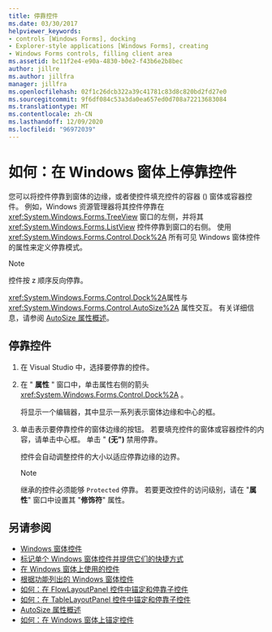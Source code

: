 ```yaml
---
title: 停靠控件
ms.date: 03/30/2017
helpviewer_keywords:
- controls [Windows Forms], docking
- Explorer-style applications [Windows Forms], creating
- Windows Forms controls, filling client area
ms.assetid: bc11f2e4-e90a-4830-b0e2-f43b6e2b8bec
author: jillre
ms.author: jillfra
manager: jillfra
ms.openlocfilehash: 02f1c26dcb322a39c41781c83d8c820bd2fd27e0
ms.sourcegitcommit: 9f6df084c53a3da0ea657ed0d708a72213683084
ms.translationtype: MT
ms.contentlocale: zh-CN
ms.lasthandoff: 12/09/2020
ms.locfileid: "96972039"
---
```

# <a name="how-to-dock-controls-on-windows-forms"></a>如何：在 Windows 窗体上停靠控件

您可以将控件停靠到窗体的边缘，或者使控件填充控件的容器 () 窗体或容器控件。 例如，Windows 资源管理器将其控件停靠在 <xref:System.Windows.Forms.TreeView> 窗口的左侧，并将其 <xref:System.Windows.Forms.ListView> 控件停靠到窗口的右侧。 使用 <xref:System.Windows.Forms.Control.Dock%2A> 所有可见 Windows 窗体控件的属性来定义停靠模式。

> [!NOTE]
> 控件按 z 顺序反向停靠。

<xref:System.Windows.Forms.Control.Dock%2A>属性与 <xref:System.Windows.Forms.Control.AutoSize%2A> 属性交互。 有关详细信息，请参阅 [AutoSize 属性概述](autosize-property-overview.md)。

## <a name="to-dock-a-control"></a>停靠控件

1. 在 Visual Studio 中，选择要停靠的控件。

2. 在 " **属性** " 窗口中，单击属性右侧的箭头 <xref:System.Windows.Forms.Control.Dock%2A> 。

   将显示一个编辑器，其中显示一系列表示窗体边缘和中心的框。

3. 单击表示要停靠控件的窗体边缘的按钮。 若要填充控件的窗体或容器控件的内容，请单击中心框。 单击 " **(无")** 禁用停靠。

   控件会自动调整控件的大小以适应停靠边缘的边界。

   > [!NOTE]
   > 继承的控件必须能够 `Protected` 停靠。 若要更改控件的访问级别，请在 "**属性**" 窗口中设置其 "**修饰符**" 属性。

## <a name="see-also"></a>另请参阅

- [Windows 窗体控件](index.md)
- [标记单个 Windows 窗体控件并提供它们的快捷方式](labeling-individual-windows-forms-controls-and-providing-shortcuts-to-them.md)
- [在 Windows 窗体上使用的控件](controls-to-use-on-windows-forms.md)
- [根据功能列出的 Windows 窗体控件](windows-forms-controls-by-function.md)
- [如何：在 FlowLayoutPanel 控件中锚定和停靠子控件](how-to-anchor-and-dock-child-controls-in-a-flowlayoutpanel-control.md)
- [如何：在 TableLayoutPanel 控件中锚定和停靠子控件](how-to-anchor-and-dock-child-controls-in-a-tablelayoutpanel-control.md)
- [AutoSize 属性概述](autosize-property-overview.md)
- [如何：在 Windows 窗体上锚定控件](how-to-anchor-controls-on-windows-forms.md)
